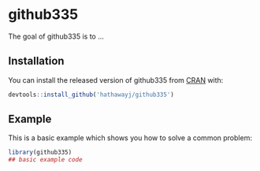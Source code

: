 
# github335

<!-- badges: start -->
<!-- badges: end -->

The goal of github335 is to ...

## Installation

You can install the released version of github335 from [CRAN](https://CRAN.R-project.org) with:

``` r
devtools::install_github('hathawayj/github335')
```

## Example

This is a basic example which shows you how to solve a common problem:

``` r
library(github335)
## basic example code
```

